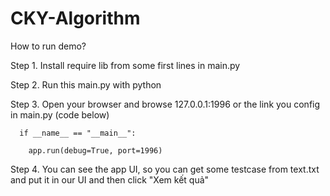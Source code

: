 # CKY-Algorithm
How to run demo?

Step 1. Install require lib from some first lines in main.py

Step 2. Run this main.py with python

Step 3. Open your browser and browse 127.0.0.1:1996 or the link you config in main.py (code below)

      if __name__ == "__main__":
      
        app.run(debug=True, port=1996)
        
Step 4. You can see the app UI, so you can get some testcase from text.txt and put it in our UI and then click "Xem kết quả"

